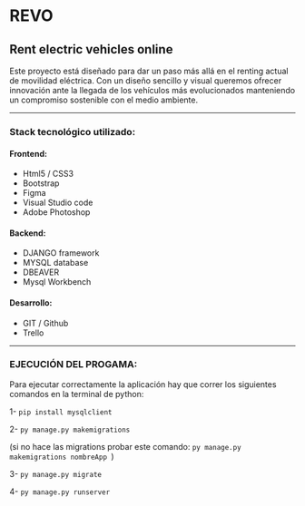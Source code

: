 # REVO 
## Rent electric vehicles online

Este proyecto está diseñado para dar un paso más allá en el renting actual de movilidad eléctrica.
Con un diseño sencillo y visual queremos ofrecer innovación ante la llegada de los vehículos más evolucionados manteniendo 
un compromiso sostenible con el medio ambiente. 

---
### Stack tecnológico utilizado:
#### Frontend: 
- Html5 / CSS3
- Bootstrap
- Figma
- Visual Studio code
- Adobe Photoshop
 
#### Backend: 
- DJANGO framework
- MYSQL database
- DBEAVER
- Mysql Workbench

#### Desarrollo:
- GIT / Github
- Trello

-----------------------------------------------------------------------------

### EJECUCIÓN DEL PROGAMA:
Para ejecutar correctamente la aplicación hay que correr los siguientes comandos en la terminal de python:

1- 
``
pip install mysqlclient 
``

2- 
``
py manage.py makemigrations
``

(si no hace las migrations probar este comando: 
``py manage.py makemigrations nombreApp
``)

3-
``
py manage.py migrate
``

4-
``
py manage.py runserver 
``
